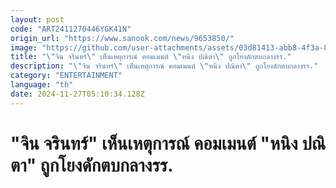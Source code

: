 ```yaml
---
layout: post
code: "ART2411270446YGK41N"
origin_url: "https://www.sanook.com/news/9653850/"
image: "https://github.com/user-attachments/assets/03d81413-abb8-4f3a-8265-2a5e16c53748"
title: "\"จิน จรินทร์\" เห็นเหตุการณ์ คอมเมนต์ \"หนิง ปณิตา\" ถูกโยงดักตบกลางรร."
description: "\"จิน จรินทร์\" เห็นเหตุการณ์ คอมเมนต์ \"หนิง ปณิตา\" ถูกโยงดักตบกลางรร."
category: "ENTERTAINMENT"
language: "th"
date: 2024-11-27T05:10:34.128Z
---
```


# "จิน จรินทร์" เห็นเหตุการณ์ คอมเมนต์ "หนิง ปณิตา" ถูกโยงดักตบกลางรร.